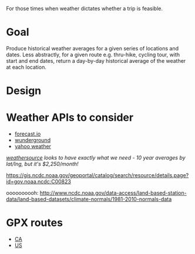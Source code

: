 For those times when weather dictates whether a trip is feasible.

Goal
====
Produce historical weather averages for a given series of locations and dates.
Less abstractly, for a given route e.g. thru-hike, cycling tour, with start and
end dates, return a day-by-day historical average of the weather at each location.

Design
======


Weather APIs to consider
========================

* [forecast.io](https://developer.forecast.io/docs/v2)
* [wunderground](http://www.wunderground.com/weather/api/d/docs)
* [yahoo weather](https://developer.yahoo.com/weather/documentation.html)

_[weathersource](https://developer.weathersource.com/) looks to have exactly what we need - 10 year averages by lat/lng, but it's $2,250/month!_

https://gis.ncdc.noaa.gov/geoportal/catalog/search/resource/details.page?id=gov.noaa.ncdc:C00823

oooooooooh:
http://www.ncdc.noaa.gov/data-access/land-based-station-data/land-based-datasets/climate-normals/1981-2010-normals-data

GPX routes
==========

* [CA](http://www.adventurecycling.org/routes-and-maps/adventure-cycling-route-network/gps-information/route-gps-waypoints/great-divide-canada/)
* [US](http://www.adventurecycling.org/routes-and-maps/adventure-cycling-route-network/gps-information/route-gps-waypoints/great-divide-mountain-bike-route/)
